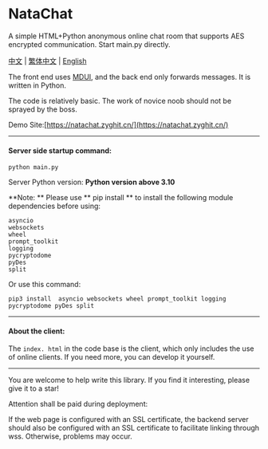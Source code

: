 # NataChat

A simple HTML+Python anonymous online chat room that supports AES encrypted communication. Start main.py directly.

[中文](README.md) | [繁体中文](README_tc.md) | [English](README_en.md)
 
 The front end uses [MDUI](https://mdui.org), and the back end only forwards messages. It is written in Python.

The code is relatively basic. The work of novice noob should not be sprayed by the boss.

Demo Site:[https://natachat.zyghit.cn/](https://natachat.zyghit.cn/)

***
#### Server side startup command:

``python main.py``

Server Python version: **Python version above 3.10**

**Note: ** Please use ** pip install ** to install the following module dependencies before using:
````
asyncio
websockets
wheel
prompt_toolkit
logging
pycryptodome
pyDes
split
````

Or use this command:

``pip3 install  asyncio websockets wheel prompt_toolkit logging pycryptodome pyDes split``


****
#### About the client:

The ``index. html`` in the code base is the client, which only includes the use of online clients. If you need more, you can develop it yourself.

***

You are welcome to help write this library. If you find it interesting, please give it to a star!

Attention shall be paid during deployment:

If the web page is configured with an SSL certificate, the backend server should also be configured with an SSL certificate to facilitate linking through wss. Otherwise, problems may occur.
